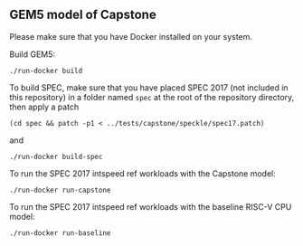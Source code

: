 ## GEM5 model of Capstone

Please make sure that you have Docker installed on your system.

Build GEM5:
```
./run-docker build
```

To build SPEC, make sure that you have placed SPEC 2017 (not included in this repository) in a folder
named `spec` at the root of the repository directory, then apply a patch
```
(cd spec && patch -p1 < ../tests/capstone/speckle/spec17.patch)
```
and
```
./run-docker build-spec
```

To run the SPEC 2017 intspeed ref workloads with the Capstone model:
```
./run-docker run-capstone
```

To run the SPEC 2017 intspeed ref workloads with the baseline RISC-V CPU model:
```
./run-docker run-baseline
```